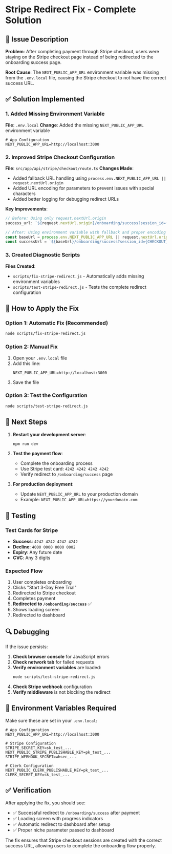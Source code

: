 # Stripe Redirect Fix - Complete Solution

## 🚨 Issue Description

**Problem**: After completing payment through Stripe checkout, users were staying on the Stripe checkout page instead of being redirected to the onboarding success page.

**Root Cause**: The `NEXT_PUBLIC_APP_URL` environment variable was missing from the `.env.local` file, causing the Stripe checkout to not have the correct success URL.

## ✅ Solution Implemented

### 1. Added Missing Environment Variable

**File**: `.env.local`
**Change**: Added the missing `NEXT_PUBLIC_APP_URL` environment variable

```env
# App Configuration
NEXT_PUBLIC_APP_URL=http://localhost:3000
```

### 2. Improved Stripe Checkout Configuration

**File**: `src/app/api/stripe/checkout/route.ts`
**Changes Made**:
- Added fallback URL handling using `process.env.NEXT_PUBLIC_APP_URL || request.nextUrl.origin`
- Added URL encoding for parameters to prevent issues with special characters
- Added better logging for debugging redirect URLs

**Key Improvements**:
```typescript
// Before: Using only request.nextUrl.origin
success_url: `${request.nextUrl.origin}/onboarding/success?session_id={CHECKOUT_SESSION_ID}&niche=${primaryRole}&niches=${JSON.stringify(selectedRoles)}`,

// After: Using environment variable with fallback and proper encoding
const baseUrl = process.env.NEXT_PUBLIC_APP_URL || request.nextUrl.origin;
const successUrl = `${baseUrl}/onboarding/success?session_id={CHECKOUT_SESSION_ID}&niche=${encodeURIComponent(primaryRole)}&niches=${encodeURIComponent(JSON.stringify(selectedRoles))}`;
```

### 3. Created Diagnostic Scripts

**Files Created**:
- `scripts/fix-stripe-redirect.js` - Automatically adds missing environment variables
- `scripts/test-stripe-redirect.js` - Tests the complete redirect configuration

## 🔧 How to Apply the Fix

### Option 1: Automatic Fix (Recommended)
```bash
node scripts/fix-stripe-redirect.js
```

### Option 2: Manual Fix
1. Open your `.env.local` file
2. Add this line:
   ```env
   NEXT_PUBLIC_APP_URL=http://localhost:3000
   ```
3. Save the file

### Option 3: Test the Configuration
```bash
node scripts/test-stripe-redirect.js
```

## 🔄 Next Steps

1. **Restart your development server**:
   ```bash
   npm run dev
   ```

2. **Test the payment flow**:
   - Complete the onboarding process
   - Use Stripe test card: `4242 4242 4242 4242`
   - Verify redirect to `/onboarding/success` page

3. **For production deployment**:
   - Update `NEXT_PUBLIC_APP_URL` to your production domain
   - Example: `NEXT_PUBLIC_APP_URL=https://yourdomain.com`

## 🧪 Testing

### Test Cards for Stripe
- **Success**: `4242 4242 4242 4242`
- **Decline**: `4000 0000 0000 0002`
- **Expiry**: Any future date
- **CVC**: Any 3 digits

### Expected Flow
1. User completes onboarding
2. Clicks "Start 3-Day Free Trial"
3. Redirected to Stripe checkout
4. Completes payment
5. **Redirected to `/onboarding/success`** ✅
6. Shows loading screen
7. Redirected to dashboard

## 🔍 Debugging

If the issue persists:

1. **Check browser console** for JavaScript errors
2. **Check network tab** for failed requests
3. **Verify environment variables** are loaded:
   ```bash
   node scripts/test-stripe-redirect.js
   ```
4. **Check Stripe webhook** configuration
5. **Verify middleware** is not blocking the redirect

## 📝 Environment Variables Required

Make sure these are set in your `.env.local`:

```env
# App Configuration
NEXT_PUBLIC_APP_URL=http://localhost:3000

# Stripe Configuration
STRIPE_SECRET_KEY=sk_test_...
NEXT_PUBLIC_STRIPE_PUBLISHABLE_KEY=pk_test_...
STRIPE_WEBHOOK_SECRET=whsec_...

# Clerk Configuration
NEXT_PUBLIC_CLERK_PUBLISHABLE_KEY=pk_test_...
CLERK_SECRET_KEY=sk_test_...
```

## ✅ Verification

After applying the fix, you should see:
- ✅ Successful redirect to `/onboarding/success` after payment
- ✅ Loading screen with progress indicators
- ✅ Automatic redirect to dashboard after setup
- ✅ Proper niche parameter passed to dashboard

The fix ensures that Stripe checkout sessions are created with the correct success URL, allowing users to complete the onboarding flow properly. 